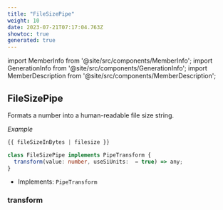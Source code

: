 ```yaml
---
title: "FileSizePipe"
weight: 10
date: 2023-07-21T07:17:04.763Z
showtoc: true
generated: true
---
```

<!-- This file was generated from the Vendure source. Do not modify. Instead, re-run the "docs:build" script -->
import MemberInfo from '@site/src/components/MemberInfo';
import GenerationInfo from '@site/src/components/GenerationInfo';
import MemberDescription from '@site/src/components/MemberDescription';


## FileSizePipe

<GenerationInfo sourceFile="packages/admin-ui/src/lib/core/src/shared/pipes/file-size.pipe.ts" sourceLine="14" packageName="@vendure/admin-ui" />

Formats a number into a human-readable file size string.

*Example*

```ts
{{ fileSizeInBytes | filesize }}
```

```ts title="Signature"
class FileSizePipe implements PipeTransform {
  transform(value: number, useSiUnits:  = true) => any;
}
```
* Implements: <code>PipeTransform</code>



<div className="members-wrapper">

### transform

<MemberInfo kind="method" type="(value: number, useSiUnits:  = true) => any"   />




</div>
